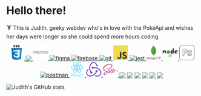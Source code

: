 # Hello there!




🏋️‍  This is Judith, geeky webdev who's in love with the PokéApi and wishes her days were longer so she could spend more hours coding.

<p align="center"> <a href="https://www.w3schools.com/css/" target="_blank"> <img src="https://raw.githubusercontent.com/devicons/devicon/master/icons/css3/css3-original-wordmark.svg" alt="css3" width="40" height="40"/> </a> <a href="https://expressjs.com" target="_blank"> <img width="44px" align="center" src="https://raw.githubusercontent.com/rahulbanerjee26/githubAboutMeGenerator/main/icons/typescript.svg"> <img src="https://raw.githubusercontent.com/devicons/devicon/master/icons/express/express-original-wordmark.svg" alt="express" width="40" height="40"/> </a> <a href="https://www.figma.com/" target="_blank"> <img src="https://www.vectorlogo.zone/logos/figma/figma-icon.svg" alt="figma" width="40" height="40"/> </a> <a href="https://firebase.google.com/" target="_blank"> <img src="https://www.vectorlogo.zone/logos/firebase/firebase-icon.svg" alt="firebase" width="40" height="40"/> </a> <a href="https://git-scm.com/" target="_blank"> <img src="https://www.vectorlogo.zone/logos/git-scm/git-scm-icon.svg" alt="git" width="40" height="40"/> </a> <a href="https://developer.mozilla.org/en-US/docs/Web/JavaScript" target="_blank"> <img src="https://raw.githubusercontent.com/devicons/devicon/master/icons/javascript/javascript-original.svg" alt="javascript" width="40" height="40"/> </a> <a href="https://jestjs.io" target="_blank"> <img src="https://www.vectorlogo.zone/logos/jestjsio/jestjsio-icon.svg" alt="jest" width="40" height="40"/> </a> <a href="https://www.mongodb.com/" target="_blank"> <img src="https://raw.githubusercontent.com/devicons/devicon/master/icons/mongodb/mongodb-original-wordmark.svg" alt="mongodb" width="40" height="40"/> </a> <a href="https://nodejs.org" target="_blank"> <img src="https://raw.githubusercontent.com/devicons/devicon/master/icons/nodejs/nodejs-original-wordmark.svg" alt="nodejs" width="40" height="40"/> </a> <a href="https://www.photoshop.com/en" target="_blank"> <img src="https://raw.githubusercontent.com/devicons/devicon/master/icons/photoshop/photoshop-line.svg" alt="photoshop" width="40" height="40"/> </a> <a href="https://postman.com" target="_blank"> <img src="https://www.vectorlogo.zone/logos/getpostman/getpostman-icon.svg" alt="postman" width="40" height="40"/> </a> <a href="https://reactjs.org/" target="_blank"> <img src="https://raw.githubusercontent.com/devicons/devicon/master/icons/react/react-original-wordmark.svg" alt="react" width="40" height="40"/> </a> <a href="https://redux.js.org" target="_blank"> <img src="https://raw.githubusercontent.com/devicons/devicon/master/icons/redux/redux-original.svg" alt="redux" width="40" height="40"/> </a> <a href="https://sass-lang.com" target="_blank"> <img src="https://raw.githubusercontent.com/devicons/devicon/master/icons/sass/sass-original.svg" alt="sass" width="40" height="40"/> </a>
<img width="44px" align="center" src="https://raw.githubusercontent.com/rahulbanerjee26/githubAboutMeGenerator/main/icons/firebase.svg">
<img width="44px" align="center" src="https://raw.githubusercontent.com/rahulbanerjee26/githubAboutMeGenerator/main/icons/github.svg">
<img width="44px" align="center" src="https://raw.githubusercontent.com/rahulbanerjee26/githubAboutMeGenerator/main/icons/git.svg">
<img width="44px" align="center" src="https://raw.githubusercontent.com/rahulbanerjee26/githubAboutMeGenerator/main/icons/heroku.svg">
<img width="44px" align="center" src="https://raw.githubusercontent.com/rahulbanerjee26/githubAboutMeGenerator/main/icons/html.svg">
<img width="44px" align="center" src="https://raw.githubusercontent.com/rahulbanerjee26/githubAboutMeGenerator/main/icons/bootstrap.svg">

</p>


![Judith's GitHub stats](https://github-readme-stats.vercel.app/api?username=judithmg&show_icons=true&theme=tokyonight)
